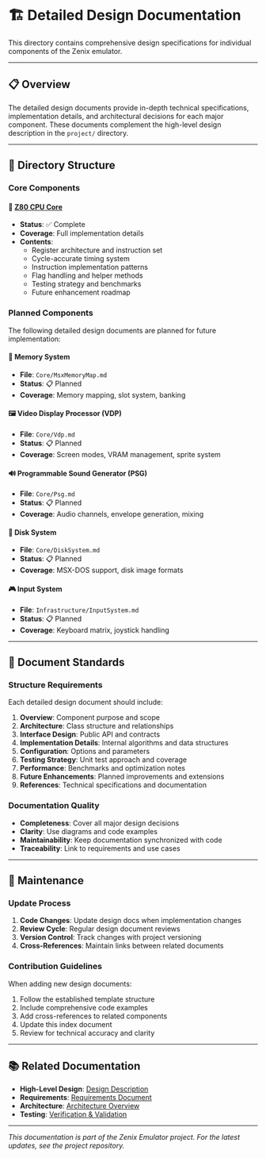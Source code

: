 # 🏗️ Detailed Design Documentation

This directory contains comprehensive design specifications for individual components of the Zenix emulator.

---

## 📋 Overview

The detailed design documents provide in-depth technical specifications, implementation details, and architectural decisions for each major component. These documents complement the high-level design description in the `project/` directory.

---

## 📂 Directory Structure

### Core Components

#### 🧮 [Z80 CPU Core](Core/Z80Cpu.md)
- **Status**: ✅ Complete
- **Coverage**: Full implementation details
- **Contents**:
  - Register architecture and instruction set
  - Cycle-accurate timing system
  - Instruction implementation patterns
  - Flag handling and helper methods
  - Testing strategy and benchmarks
  - Future enhancement roadmap

### Planned Components

The following detailed design documents are planned for future implementation:

#### 🧠 Memory System
- **File**: `Core/MsxMemoryMap.md`
- **Status**: 📋 Planned
- **Coverage**: Memory mapping, slot system, banking

#### 🖼️ Video Display Processor (VDP)
- **File**: `Core/Vdp.md` 
- **Status**: 📋 Planned
- **Coverage**: Screen modes, VRAM management, sprite system

#### 🔊 Programmable Sound Generator (PSG)
- **File**: `Core/Psg.md`
- **Status**: 📋 Planned
- **Coverage**: Audio channels, envelope generation, mixing

#### 💾 Disk System
- **File**: `Core/DiskSystem.md`
- **Status**: 📋 Planned
- **Coverage**: MSX-DOS support, disk image formats

#### 🎮 Input System
- **File**: `Infrastructure/InputSystem.md`
- **Status**: 📋 Planned
- **Coverage**: Keyboard matrix, joystick handling

---

## 📖 Document Standards

### Structure Requirements

Each detailed design document should include:

1. **Overview**: Component purpose and scope
2. **Architecture**: Class structure and relationships
3. **Interface Design**: Public API and contracts
4. **Implementation Details**: Internal algorithms and data structures
5. **Configuration**: Options and parameters
6. **Testing Strategy**: Unit test approach and coverage
7. **Performance**: Benchmarks and optimization notes
8. **Future Enhancements**: Planned improvements and extensions
9. **References**: Technical specifications and documentation

### Documentation Quality

- **Completeness**: Cover all major design decisions
- **Clarity**: Use diagrams and code examples
- **Maintainability**: Keep documentation synchronized with code
- **Traceability**: Link to requirements and use cases

---

## 🔄 Maintenance

### Update Process

1. **Code Changes**: Update design docs when implementation changes
2. **Review Cycle**: Regular design document reviews
3. **Version Control**: Track changes with project versioning
4. **Cross-References**: Maintain links between related documents

### Contribution Guidelines

When adding new design documents:

1. Follow the established template structure
2. Include comprehensive code examples
3. Add cross-references to related components
4. Update this index document
5. Review for technical accuracy and clarity

---

## 📚 Related Documentation

- **High-Level Design**: [Design Description](../project/06_design_description.md)
- **Requirements**: [Requirements Document](../project/04_requirements.md)
- **Architecture**: [Architecture Overview](../project/05_architecture.md)
- **Testing**: [Verification & Validation](../project/07_verification_validation.md)

---

*This documentation is part of the Zenix Emulator project. For the latest updates, see the project repository.*

